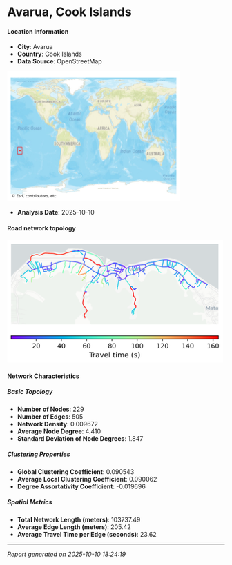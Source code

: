 # Avarua, Cook Islands

#### Location Information

- **City**: Avarua
- **Country**: Cook Islands
- **Data Source**: OpenStreetMap
<img src="Avarua_location.png" alt="Avarua Location Map" width="400" />

- **Analysis Date**: 2025-10-10

#### Road network topology

<img src="Avarua_network_map.png" alt="Avarua Road Network Map" width="500"/>

#### Network Characteristics

##### Basic Topology

- **Number of Nodes**: 229
- **Number of Edges**: 505
- **Network Density**: 0.009672
- **Average Node Degree**: 4.410
- **Standard Deviation of Node Degrees**: 1.847

##### Clustering Properties

- **Global Clustering Coefficient**: 0.090543
- **Average Local Clustering Coefficient**: 0.090062
- **Degree Assortativity Coefficient**: -0.019696

##### Spatial Metrics

- **Total Network Length (meters)**: 103737.49
- **Average Edge Length (meters)**: 205.42
- **Average Travel Time per Edge (seconds)**: 23.62

---
*Report generated on 2025-10-10 18:24:19*
